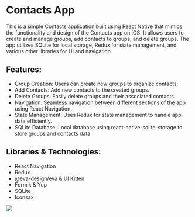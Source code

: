 # Contacts App

This is a simple Contacts application built using React Native that mimics the functionality and design of the Contacts app on iOS. It allows users to create and manage groups, add contacts to groups, and delete groups. The app utilizes SQLite for local storage, Redux for state management, and various other libraries for UI and navigation.

## Features:

- Group Creation: Users can create new groups to organize contacts.
- Add Contacts: Add new contacts to the created groups.
- Delete Groups: Easily delete groups and their associated contacts.
- Navigation: Seamless navigation between different sections of the app using React Navigation.
- State Management: Uses Redux for state management to handle app data efficiently.
- SQLite Database: Local database using react-native-sqlite-storage to store groups and contacts data.

## Libraries & Technologies:

- React Navigation
- Redux
- @eva-design/eva & UI Kitten
- Formik & Yup
- SQLite
- Iconsax

![](./src/assets/contacts.gif)
